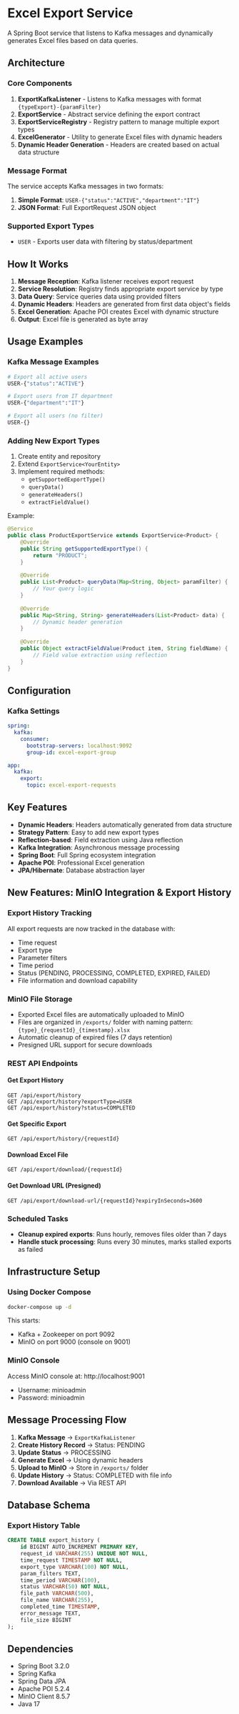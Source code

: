 # Excel Export Service

A Spring Boot service that listens to Kafka messages and dynamically generates Excel files based on data queries.

## Architecture

### Core Components

1. **ExportKafkaListener** - Listens to Kafka messages with format `{typeExport}-{paramFilter}`
2. **ExportService** - Abstract service defining the export contract
3. **ExportServiceRegistry** - Registry pattern to manage multiple export types
4. **ExcelGenerator** - Utility to generate Excel files with dynamic headers
5. **Dynamic Header Generation** - Headers are created based on actual data structure

### Message Format

The service accepts Kafka messages in two formats:

1. **Simple Format**: `USER-{"status":"ACTIVE","department":"IT"}`
2. **JSON Format**: Full ExportRequest JSON object

### Supported Export Types

- `USER` - Exports user data with filtering by status/department

## How It Works

1. **Message Reception**: Kafka listener receives export request
2. **Service Resolution**: Registry finds appropriate export service by type
3. **Data Query**: Service queries data using provided filters
4. **Dynamic Headers**: Headers are generated from first data object's fields
5. **Excel Generation**: Apache POI creates Excel with dynamic structure
6. **Output**: Excel file is generated as byte array

## Usage Examples

### Kafka Message Examples

```bash
# Export all active users
USER-{"status":"ACTIVE"}

# Export users from IT department
USER-{"department":"IT"}

# Export all users (no filter)
USER-{}
```

### Adding New Export Types

1. Create entity and repository
2. Extend `ExportService<YourEntity>`
3. Implement required methods:
   - `getSupportedExportType()`
   - `queryData()`
   - `generateHeaders()`
   - `extractFieldValue()`

Example:
```java
@Service
public class ProductExportService extends ExportService<Product> {
    @Override
    public String getSupportedExportType() {
        return "PRODUCT";
    }
    
    @Override
    public List<Product> queryData(Map<String, Object> paramFilter) {
        // Your query logic
    }
    
    @Override
    public Map<String, String> generateHeaders(List<Product> data) {
        // Dynamic header generation
    }
    
    @Override
    public Object extractFieldValue(Product item, String fieldName) {
        // Field value extraction using reflection
    }
}
```

## Configuration

### Kafka Settings
```yaml
spring:
  kafka:
    consumer:
      bootstrap-servers: localhost:9092
      group-id: excel-export-group

app:
  kafka:
    export:
      topic: excel-export-requests
```

## Key Features

- **Dynamic Headers**: Headers automatically generated from data structure
- **Strategy Pattern**: Easy to add new export types
- **Reflection-based**: Field extraction using Java reflection
- **Kafka Integration**: Asynchronous message processing
- **Spring Boot**: Full Spring ecosystem integration
- **Apache POI**: Professional Excel generation
- **JPA/Hibernate**: Database abstraction layer

## New Features: MinIO Integration & Export History

### Export History Tracking
All export requests are now tracked in the database with:
- Time request
- Export type
- Parameter filters
- Time period
- Status (PENDING, PROCESSING, COMPLETED, EXPIRED, FAILED)
- File information and download capability

### MinIO File Storage
- Exported Excel files are automatically uploaded to MinIO
- Files are organized in `/exports/` folder with naming pattern: `{type}_{requestId}_{timestamp}.xlsx`
- Automatic cleanup of expired files (7 days retention)
- Presigned URL support for secure downloads

### REST API Endpoints

#### Get Export History
```http
GET /api/export/history
GET /api/export/history?exportType=USER
GET /api/export/history?status=COMPLETED
```

#### Get Specific Export
```http
GET /api/export/history/{requestId}
```

#### Download Excel File
```http
GET /api/export/download/{requestId}
```

#### Get Download URL (Presigned)
```http
GET /api/export/download-url/{requestId}?expiryInSeconds=3600
```

### Scheduled Tasks
- **Cleanup expired exports**: Runs hourly, removes files older than 7 days
- **Handle stuck processing**: Runs every 30 minutes, marks stalled exports as failed

## Infrastructure Setup

### Using Docker Compose
```bash
docker-compose up -d
```

This starts:
- Kafka + Zookeeper on port 9092
- MinIO on port 9000 (console on 9001)

### MinIO Console
Access MinIO console at: http://localhost:9001
- Username: minioadmin
- Password: minioadmin

## Message Processing Flow

1. **Kafka Message** → `ExportKafkaListener`
2. **Create History Record** → Status: PENDING
3. **Update Status** → PROCESSING
4. **Generate Excel** → Using dynamic headers
5. **Upload to MinIO** → Store in `/exports/` folder
6. **Update History** → Status: COMPLETED with file info
7. **Download Available** → Via REST API

## Database Schema

### Export History Table
```sql
CREATE TABLE export_history (
    id BIGINT AUTO_INCREMENT PRIMARY KEY,
    request_id VARCHAR(255) UNIQUE NOT NULL,
    time_request TIMESTAMP NOT NULL,
    export_type VARCHAR(100) NOT NULL,
    param_filters TEXT,
    time_period VARCHAR(100),
    status VARCHAR(50) NOT NULL,
    file_path VARCHAR(500),
    file_name VARCHAR(255),
    completed_time TIMESTAMP,
    error_message TEXT,
    file_size BIGINT
);
```

## Dependencies

- Spring Boot 3.2.0
- Spring Kafka
- Spring Data JPA
- Apache POI 5.2.4
- MinIO Client 8.5.7
- Java 17
